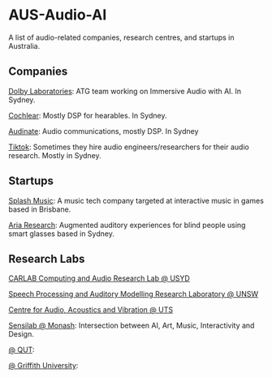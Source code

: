 # AUS-Audio-AI
A list of audio-related companies, research centres, and startups in Australia.


## Companies

[Dolby Laboratories](https://www.dolby.com/): ATG team working on Immersive Audio with AI. In Sydney.

[Cochlear](https://www.cochlear.com/us/en/home): Mostly DSP for hearables. In Sydney.

[Audinate](https://www.audinate.com/): Audio communications, mostly DSP. In Sydney

[Tiktok](): Sometimes they hire audio engineers/researchers for their audio research. Mostly in Sydney.




## Startups

[Splash Music](https://www.splashmusic.com/): A music tech company targeted at interactive music in games based in Brisbane.

[Aria Research](https://www.ariaresearch.com.au/): Augmented auditory experiences for blind people using smart glasses based in Sydney.




## Research Labs

[CARLAB Computing and Audio Research Lab @ USYD](https://www.sydney.edu.au/engineering/our-research/laboratories-and-facilities/computing-and-audio-research-laboratory.html)

[Speech Processing and Auditory Modelling Research Laboratory @ UNSW](https://www2.ee.unsw.edu.au/cochlear-signal-processing-lab/)

[Centre for Audio, Acoustics and Vibration @ UTS](https://www.uts.edu.au/research/centres/centre-audio-acoustics-and-vibration)

[Sensilab @ Monash](): Intersection between AI, Art, Music, Interactivity and Design.

[ @ QUT]():

[ @ Griffith University]():

